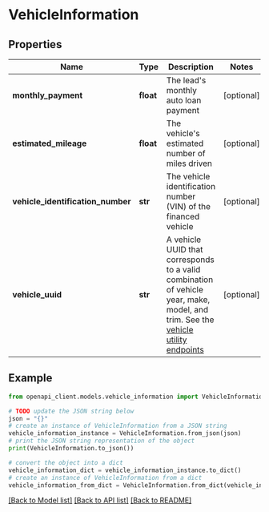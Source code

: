 # VehicleInformation


## Properties

Name | Type | Description | Notes
------------ | ------------- | ------------- | -------------
**monthly_payment** | **float** | The lead&#39;s monthly auto loan payment | [optional] 
**estimated_mileage** | **float** | The vehicle&#39;s estimated number of miles driven | [optional] 
**vehicle_identification_number** | **str** | The vehicle identification number (VIN) of the financed vehicle | [optional] 
**vehicle_uuid** | **str** | A vehicle UUID that corresponds to a valid combination of vehicle year, make, model, and trim. See the [vehicle utility endpoints](https://engine.tech/docs/api-reference/#even-financial-api-ui-utils) | [optional] 

## Example

```python
from openapi_client.models.vehicle_information import VehicleInformation

# TODO update the JSON string below
json = "{}"
# create an instance of VehicleInformation from a JSON string
vehicle_information_instance = VehicleInformation.from_json(json)
# print the JSON string representation of the object
print(VehicleInformation.to_json())

# convert the object into a dict
vehicle_information_dict = vehicle_information_instance.to_dict()
# create an instance of VehicleInformation from a dict
vehicle_information_from_dict = VehicleInformation.from_dict(vehicle_information_dict)
```
[[Back to Model list]](../README.md#documentation-for-models) [[Back to API list]](../README.md#documentation-for-api-endpoints) [[Back to README]](../README.md)


